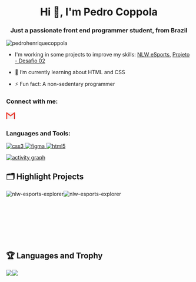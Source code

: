 <h1 align="center">Hi 👋, I'm Pedro Coppola</h1>
<h3 align="center">Just a passionate front end programmer student, from Brazil</h3>

<p align="left"> <img src="https://komarev.com/ghpvc/?username=pedrohenriquecoppola&label=Profile%20views&color=0e75b6&style=flat" alt="pedrohenriquecoppola" /> </p>

<p align="left"> <a href="https://github.com/ryo-ma/github-profile-trophy%22%3E<img src="https://github-profile-trophy.vercel.app/?username=pedrohenriquecoppola" alt="pedrohenriquecoppola" /></a> </p>

- I'm working in some projects to improve my skills: [NLW eSports](https://pedrohenriquecoppola.github.io/nlw-esports-explorer/), [Projeto - Desafio 02](/github.com/PedroHenriqueCoppola/projeto-desafio02)

- 🌱 I’m currently learning about HTML and CSS

- ⚡ Fun fact: A non-sedentary programmer

<h3 align="left">Connect with me:</h3>
<p align="left">
</p>
 
 <a href="mailto:pedro.coppola0207+github@gmail.com"><img src= "./assets/281769.png" width=24px
  height=24px></a>

<h3 align="left">Languages and Tools:</h3>
<p align="left"> <a href="https://www.w3schools.com/css/" target="_blank" rel="noreferrer"> <img src="https://cdn.jsdelivr.net/gh/devicons/devicon/icons/css3/css3-plain.svg" alt="css3" width="40" height="40"/> </a> <a href="https://www.figma.com/" target="_blank" rel="noreferrer"> <img src="https://cdn.jsdelivr.net/gh/devicons/devicon/icons/figma/figma-original.svg" alt="figma" width="40" height="40"/> </a> <a href="https://www.w3.org/html/" target="_blank" rel="noreferrer"> <img src="https://cdn.jsdelivr.net/gh/devicons/devicon/icons/html5/html5-plain.svg" alt="html5" width="40" height="40"/> </a> </p>

[![activity graph](https://activity-graph.herokuapp.com/graph?username=PedroHenriqueCoppola&custom_title=Coppola%20activity%20graph&theme=dracula&hide_border=true)](https://github.com/ashutosh00710/github-readme-activity-graph)



## 🗂️ Highlight Projects

<section display="block">

  [<img align="left" src="https://github-readme-stats.vercel.app/api/pin/?username=PedroHenriqueCoppola&repo=nlw-esports-explorer&show_icons=true&line_height=27&title_color=6aa6f8&text_color=8a919a&icon_color=6aa6f8&bg_color=22272e" alt="nlw-esports-explorer"/>](https://pedrohenriquecoppola.github.io/nlw-esports-explorer/)

   [<img align="left" src="https://github-readme-stats.vercel.app/api/pin/?username=PedroHenriqueCoppola&repo=nlw-10-copa&show_icons=true&line_height=27&title_color=6aa6f8&text_color=8a919a&icon_color=6aa6f8&bg_color=22272e" alt="nlw-esports-explorer"/>](https://pedrohenriquecoppola.github.io/nlw-10-copa/)
   </br>
</section>
</br>
</br>
</br>
</br>
</br>
</br>








## 🏆 Languages and Trophy

<section display="flex-inline">
 <img align="left" height="160em" src="https://github-readme-stats.vercel.app/api?username=PedroHenriqueCoppola&bg_color=0D1117&title_color=f9826c&text_color=fdfdfd&icon_color=f9826c&show_icons=true&hide_border=true&&count_private=true&include_all_commits=true" />

  <img aling="right" height="160em" src="https://github-readme-stats.vercel.app/api/top-langs/?username=PedroHenriqueCoppola&bg_color=0D1117&title_color=f9826c&text_color=fdfdfd&show_icons=true&hide_border=true&layout=compact" />
  </br>
  </section>
 
